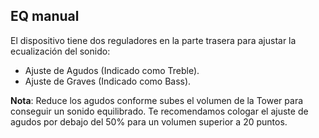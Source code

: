 ## EQ manual

El dispositivo tiene dos reguladores en la parte trasera para ajustar la ecualización del sonido:

* Ajuste de Agudos (Indicado como Treble).
* Ajuste de Graves (Indicado como Bass).

**Nota**: Reduce los agudos conforme subes el volumen de la Tower para conseguir un sonido equilibrado. Te recomendamos cologar el ajuste de agudos por debajo del 50% para un volumen superior a 20 puntos. 

